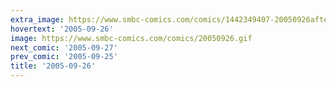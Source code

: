 ```yaml
---
extra_image: https://www.smbc-comics.com/comics/1442349407-20050926after.png
hovertext: '2005-09-26'
image: https://www.smbc-comics.com/comics/20050926.gif
next_comic: '2005-09-27'
prev_comic: '2005-09-25'
title: '2005-09-26'
---
```


